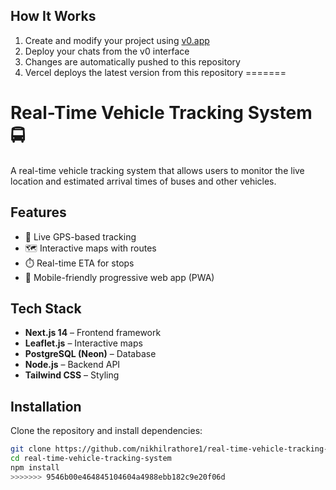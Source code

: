 

## How It Works

1. Create and modify your project using [v0.app](https://v0.app)
2. Deploy your chats from the v0 interface
3. Changes are automatically pushed to this repository
4. Vercel deploys the latest version from this repository
=======
# Real-Time Vehicle Tracking System 🚍

A real-time vehicle tracking system that allows users to monitor the live location and estimated arrival times of buses and other vehicles.

## Features
- 📍 Live GPS-based tracking
- 🗺️ Interactive maps with routes
- ⏱️ Real-time ETA for stops
- 📱 Mobile-friendly progressive web app (PWA)

## Tech Stack
- **Next.js 14** – Frontend framework
- **Leaflet.js** – Interactive maps
- **PostgreSQL (Neon)** – Database
- **Node.js** – Backend API
- **Tailwind CSS** – Styling

## Installation

Clone the repository and install dependencies:

```bash
git clone https://github.com/nikhilrathore1/real-time-vehicle-tracking-system.git
cd real-time-vehicle-tracking-system
npm install
>>>>>>> 9546b00e464845104604a4988ebb182c9e20f06d

